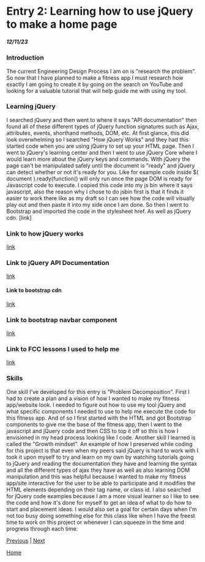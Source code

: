 # Entry 2: Learning how to use jQuery to make a home page
##### 12/11/23

### Introduction
The current Engineering Design Process I am on is "research the problem". So now that I have planned to make a fitness app I must research how exactly I am going to create it by going on the search on YouTube and looking for a valuable tutorial that will help guide me with using my tool.
### Learning jQuery
I searched jQuery and then went to where it says "API documentation" then found all of these different types of jQuery function signatures such as Ajax, attributes, events, shorthand methods, DOM, etc. At first glance, this did look overwhelming so I searched "How jQuery Works" and they had this started code when you are using jQuery to set up your HTML page. Then I went to jQuery's learning center and then I went to use jQuery Core where I would learn more about the jQuery keys and commands. With jQuery the page can't be manipulated safely until the document is "ready" and jQuery can detect whether or not it's ready for you. Like for example code inside $( document ).ready(function() will only run once the page DOM is ready for Javascript code to execute. I copied this code into my js bin where it says javascript, also the reason why I chose to do jsbin first is that it finds it easier to work there like as my draft so I can see how the code will visually play out and then paste it into my side once I am done.
So then I went to Bootstrap and imported the code in the stylesheet href. As well as jQuery cdn.
[link]
### Link to how jQuery works
[link](https://learn.jquery.com/about-jquery/how-jquery-works/)
### Link to jQuery API Documentation
[link](https://api.jquery.com/)
#### Link to bootstrap cdn
[link](https://getbootstrap.com/docs/4.1/getting-started/introduction/#quick-start)

### Link to bootstrap navbar component
[link](https://getbootstrap.com/docs/5.3/components/navbar/)
### Link to FCC lessons I used to help me
[link]()
### Skills
One skill I've developed for this entry is "Problem Decomposition". First I had to create a plan and a vision of how I wanted to make my fitness app/website look. I needed to figure out how to use my tool jQuery and what specific components I needed to use to help me execute the code for this fitness app. And of so I first started with the HTML and got Bootstrap components to give me the base of the fitness app, then I went to the javascript and jQuery code and then CSS to top it off so this is how I envisioned in my head process looking like I code.
Another skill I learned is called the "Growth mindset". An example of how I preserved while coding for this project is that even when my peers said jQuery is hard to work with I took it upon myself to try and learn on my own by watching tutorials going to jQuery and reading the documentation they have and learning the syntax and all the different types of ajax they have as well as also learning DOM manipulation and this was helpful because I wanted to make my fitness app/site interactive for the user to be able to participate and it modifies the HTML elements depending on their tag name, or class id. I also searched for jQuery code examples because I am a more visual learner so I like to see the code and how it's done for myself to get an idea of what to do how to start and placement ideas. I would also set a goal for certain days when I'm not too busy doing something else for this class like when I have the freest time to work on this project or whenever I can squeeze in the time and progress through each time.



[Previous](entry01.md) | [Next](entry03.md)

[Home](../README.md)
